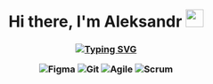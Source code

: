 <h1 align="center">Hi there, I'm <a [href="https://daniilshat.ru/" target="_blank"](https://t.me/archim_archim)>Aleksandr</a> 
<img src="https://github.com/blackcater/blackcater/raw/main/images/Hi.gif" height="32"/></h1>
<h3 align="center"><a href="https://git.io/typing-svg"><img src="https://readme-typing-svg.herokuapp.com?font=Fira+Code&size=30&pause=1000&color=22F7EA&center=true&random=false&width=435&lines=Product+manager" alt="Typing SVG" /></a>

![Figma](https://img.shields.io/badge/figma-%23F24E1E.svg?style=for-the-badge&logo=figma&logoColor=white)
![Git](https://img.shields.io/badge/git-%23F05033.svg?style=for-the-badge&logo=git&logoColor=white)
![Agile](https://img.shields.io/badge/Agile-%23F05033.svg?style=for-the-badge&logo=Agile&logoColor=white)
![Scrum](https://img.shields.io/badge/Scrum-%23F24E1E.svg?style=for-the-badge&logo=Scrum&logoColor=white)
